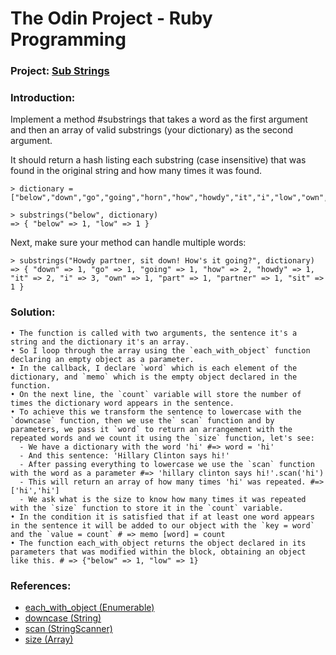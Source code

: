 # **The Odin Project - Ruby Programming**

### **Project: [Sub Strings](substrings.rb)**

### **Introduction:**

Implement a method #substrings that takes a word as the first argument and then an array of valid substrings (your dictionary) as the second argument.

It should return a hash listing each substring (case insensitive) that was found in the original string and how many times it was found.

```irb
> dictionary = ["below","down","go","going","horn","how","howdy","it","i","low","own","part","partner","sit"]

> substrings("below", dictionary)
=> { "below" => 1, "low" => 1 }
```
Next, make sure your method can handle multiple words:
```irb
> substrings("Howdy partner, sit down! How's it going?", dictionary)
=> { "down" => 1, "go" => 1, "going" => 1, "how" => 2, "howdy" => 1, "it" => 2, "i" => 3, "own" => 1, "part" => 1, "partner" => 1, "sit" => 1 }
```

### **Solution:**

    • The function is called with two arguments, the sentence it's a string and the dictionary it's an array.
    • So I loop through the array using the `each_with_object` function declaring an empty object as a parameter.
    • In the callback, I declare `word` which is each element of the dictionary, and `memo` which is the empty object declared in the function.
    • On the next line, the `count` variable will store the number of times the dictionary word appears in the sentence.
    • To achieve this we transform the sentence to lowercase with the `downcase` function, then we use the` scan` function and by parameters, we pass it `word` to return an arrangement with the repeated words and we count it using the `size` function, let's see:
      - We have a dictionary with the word 'hi' #=> word = 'hi'
      - And this sentence: 'Hillary Clinton says hi!'
      - After passing everything to lowercase we use the `scan` function with the word as a parameter #=> 'hillary clinton says hi!'.scan('hi')
      - This will return an array of how many times 'hi' was repeated. #=> ['hi','hi']
      - We ask what is the size to know how many times it was repeated with the `size` function to store it in the `count` variable.
    • In the condition it is satisfied that if at least one word appears in the sentence it will be added to our object with the `key = word` and the `value = count` # => memo [word] = count
    • The function each_with_object returns the object declared in its parameters that was modified within the block, obtaining an object like this. # => {"below" => 1, "low" => 1}

### **References:**

* [each_with_object (Enumerable)](https://ruby-doc.org/core-2.7.1/Enumerable.html#method-i-each_with_object)
* [downcase (String)](https://ruby-doc.org/core-2.5.0/String.html#method-i-downcase)
* [scan (StringScanner)](https://ruby-doc.org/stdlib-2.6.1/libdoc/strscan/rdoc/StringScanner.html#method-i-scan)
* [size (Array)](https://ruby-doc.org/core-2.7.0/Array.html#method-i-size)